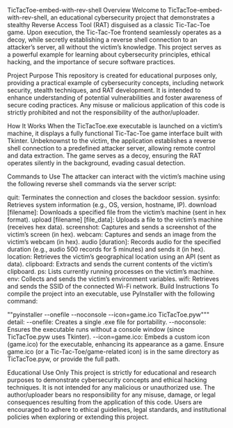 TicTacToe-embed-with-rev-shell
Overview
Welcome to TicTacToe-embed-with-rev-shell, an educational cybersecurity project that demonstrates a stealthy Reverse Access Tool (RAT) disguised as a classic Tic-Tac-Toe game. Upon execution, the Tic-Tac-Toe frontend seamlessly operates as a decoy, while secretly establishing a reverse shell connection to an attacker’s server, all without the victim’s knowledge. This project serves as a powerful example for learning about cybersecurity principles, ethical hacking, and the importance of secure software practices.

Project Purpose
This repository is created for educational purposes only, providing a practical example of cybersecurity concepts, including network security, stealth techniques, and RAT development. It is intended to enhance understanding of potential vulnerabilities and foster awareness of secure coding practices. Any misuse or malicious application of this code is strictly prohibited and not the responsibility of the author/uploader.

How It Works
When the TicTacToe.exe executable is launched on a victim’s machine, it displays a fully functional Tic-Tac-Toe game interface built with Tkinter. Unbeknownst to the victim, the application establishes a reverse shell connection to a predefined attacker server, allowing remote control and data extraction. The game serves as a decoy, ensuring the RAT operates silently in the background, evading casual detection.

Commands to Use
The attacker can interact with the victim’s machine using the following reverse shell commands via the server script:

quit: Terminates the connection and closes the backdoor session.
sysinfo: Retrieves system information (e.g., OS, version, hostname, IP).
download [filename]: Downloads a specified file from the victim’s machine (sent in hex format).
upload [filename] [file_data]: Uploads a file to the victim’s machine (receives hex data).
screenshot: Captures and sends a screenshot of the victim’s screen (in hex).
webcam: Captures and sends an image from the victim’s webcam (in hex).
audio [duration]: Records audio for the specified duration (e.g., audio 500 records for 5 minutes) and sends it (in hex).
location: Retrieves the victim’s geographical location using an API (sent as data).
clipboard: Extracts and sends the current contents of the victim’s clipboard.
ps: Lists currently running processes on the victim’s machine.
env: Collects and sends the victim’s environment variables.
wifi: Retrieves and sends the SSID of the connected Wi-Fi network.
Build Instructions
To compile the project into an executable, use PyInstaller with the following command:


""pyinstaller --onefile --noconsole --icon=game.ico TicTacToe.pyw"""
detail:
--onefile: Creates a single .exe file for portability.
--noconsole: Ensures the executable runs without a console window (since TicTacToe.pyw uses Tkinter).
--icon=game.ico: Embeds a custom icon (game.ico) for the executable, enhancing its appearance as a game.
Ensure game.ico (or a Tic-Tac-Toe/game-related icon) is in the same directory as TicTacToe.pyw, or provide the full path.

Educational Use Only
This project is strictly for educational and research purposes to demonstrate cybersecurity concepts and ethical hacking techniques. It is not intended for any malicious or unauthorized use. The author/uploader bears no responsibility for any misuse, damage, or legal consequences resulting from the application of this code. Users are encouraged to adhere to ethical guidelines, legal standards, and institutional policies when exploring or extending this project.
